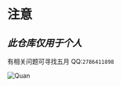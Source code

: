 # 注意  
## ***此仓库仅用于个人***  
有相关问题可寻找五月 QQ:`2786411898 `  

![Quan](https://image.kk-wuyue.top/random?type=img&dir=Quan&rand=1)  
